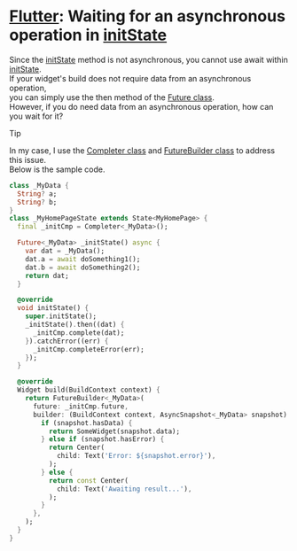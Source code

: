 # [Flutter](https://flutter.dev/): Waiting for an asynchronous operation in [initState](https://api.flutter.dev/flutter/widgets/State/initState.html)

Since the [initState](https://api.flutter.dev/flutter/widgets/State/initState.html) method is not asynchronous, you cannot use await within [initState](https://api.flutter.dev/flutter/widgets/State/initState.html).  
If your widget's build does not require data from an asynchronous operation,  
you can simply use the then method of the [Future class](https://api.dart.dev/stable/3.4.2/dart-async/Future-class.html).  
However, if you do need data from an asynchronous operation, how can you wait for it?  

> [!TIP]
> In my case, I use the [Completer class](https://api.flutter.dev/flutter/dart-async/Completer-class.html) and [FutureBuilder class](https://api.flutter.dev/flutter/widgets/FutureBuilder-class.html) to address this issue.  
> Below is the sample code.

```dart
class _MyData {
  String? a;
  String? b;
}
class _MyHomePageState extends State<MyHomePage> {
  final _initCmp = Completer<_MyData>();

  Future<_MyData> _initState() async {
    var dat = _MyData();
    dat.a = await doSomething1();
    dat.b = await doSomething2();
    return dat;
  }

  @override
  void initState() {
    super.initState();
    _initState().then((dat) {
      _initCmp.complete(dat);
    }).catchError((err) {
      _initCmp.completeError(err);
    });
  }

  @override
  Widget build(BuildContext context) {
    return FutureBuilder<_MyData>(
      future: _initCmp.future,
      builder: (BuildContext context, AsyncSnapshot<_MyData> snapshot) {
        if (snapshot.hasData) {
          return SomeWidget(snapshot.data);
        } else if (snapshot.hasError) {
          return Center(
            child: Text('Error: ${snapshot.error}'),
          );
        } else {
          return const Center(
            child: Text('Awaiting result...'),
          );
        }
      },
    );
  }
}
```